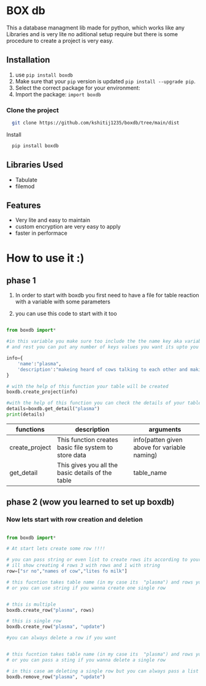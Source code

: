 # BOX db

This a database managment lib made for python, which works like any Libraries and is very lite
no aditional setup require but there is some procedure to create a project is very easy.

## Installation

1. use `pip install boxdb`
2. Make sure that your `pip` version is updated `pip install --upgrade pip`. 
3. Select the correct package for your environment:
4. Import the package: ``import boxdb``

### Clone the project

```bash
  git clone https://github.com/kshitij1235/boxdb/tree/main/dist
```

Install

```bash
  pip install boxdb
```

## Libraries Used

- Tabulate
- filemod


## Features

- Very lite and easy to maintain
- custom encryption are very easy to apply
- faster in performace


# How to use it :)



## phase 1 


1) In order to start with boxdb you first need to have a file for table reaction with a 
   variable with some  parameters

2) you can use this code to start with it too 


```python

from boxdb import*

#in this variable you make sure too include the the name key aka variable as it will be your table name 
# and rest you can put any number of keys values you want its upto you 

info={
    'name':"plasma",      
    'description':"makeing heard of cows talking to each other and making things more brigth for the world to take stem"
}

# with the help of this function your table will be created 
boxdb.create_project(info)

#with the help of this function you can check the details of your table which  you stored
details=boxdb.get_detail("plasma")
print(details)

```



| functions         | description        | arguments |
| ----------------- | -------------------|-----------|
| create_project | This function creates basic file system to store data|info(patten given above for variable naming)|
| get_detail| This gives you all the basic details of the table |table_name|


## phase 2 (wow you learned to set up boxdb)

 ### Now  lets start with row creation and deletion



```python

from boxdb import*

# At start lets create some row !!!!

# you can pass string or even list to create rows its according to your wish
# ill show creating 4 rows 3 with rows and 1 with string
row=["sr no","names of cow","lites fo milk"]

# this fucntion takes table name (in my case its  "plasma") and rows you can pass list if you have many rows 
# or you can use string if you wanna create one single row 


# this is multiple 
boxdb.create_row("plasma", rows)

# this is single row 
boxdb.create_row("plasma", "update")

#you can always delete a row if you want


# this fucntion takes table name (in my case its  "plasma") and rows you can pass list if you have many rows to delete
# or you can pass a sting if you wanna delete a single row

# in this case am deleting a single row but you can always pass a list to
boxdb.remove_row("plasma", "update")


```


